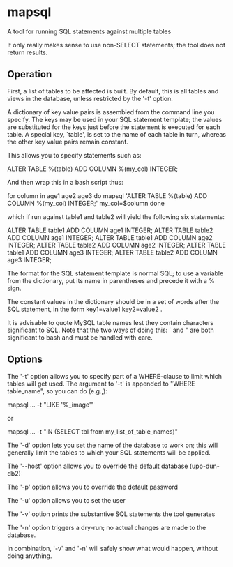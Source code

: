 mapsql
======

A tool for running SQL statements against multiple tables

It only really makes sense to use non-SELECT statements; the
tool does not return results.


Operation
---------

First, a list of tables to be affected is built. By default, this
is all tables and views in the database, unless restricted by the '-t'
option.

A dictionary of key value pairs is assembled from the command line
you specify. The keys may be used in your SQL statement template;
the values are substituted for the keys just before the statement
is executed for each table. A special key, `table', is set to the
name of each table in turn, whereas the other key value pairs
remain constant.

This allows you to specify statements such as:

  ALTER TABLE %(table) ADD COLUMN %(my_col) INTEGER;

And then wrap this in a bash script thus:

  for column in age1 age2 age3
  do
    mapsql 'ALTER TABLE %(table) ADD COLUMN %(my_col) INTEGER;' my_col=$column
  done

which if run against table1 and table2 will yield the following six statements:

  ALTER TABLE table1 ADD COLUMN age1 INTEGER;
  ALTER TABLE table2 ADD COLUMN age1 INTEGER;
  ALTER TABLE table1 ADD COLUMN age2 INTEGER;
  ALTER TABLE table2 ADD COLUMN age2 INTEGER;
  ALTER TABLE table1 ADD COLUMN age3 INTEGER;
  ALTER TABLE table2 ADD COLUMN age3 INTEGER;

The format for the SQL statement template is normal SQL; to use a
variable from the dictionary, put its name in parentheses and
precede it with a % sign.

The constant values in the dictionary should be in a set of words
after the SQL statement, in the form key1=value1 key2=value2 .

It is advisable to quote MySQL table names lest they contain
characters significant to SQL. Note that the two ways of
doing this: ` and " are both significant to bash and must
be handled with care.


Options
-------

The '-t' option allows you to specify part of a WHERE-clause
to limit which tables will get used. The argument to '-t' is
appended to "WHERE table_name", so you can do (e.g.,):

 mapsql ... -t "LIKE '%_image'"

or

 mapsql ... -t "IN (SELECT tbl from my_list_of_table_names)"

The '-d' option lets you set the name of the database to work on; this
will generally limit the tables to which your SQL statements will
be applied.

The '--host' option allows you to override the default database (upp-dun-db2)

The '-p' option allows you to override the default password

The '-u' option allows you to set the user

The '-v' option prints the substantive SQL statements the tool generates

The '-n' option triggers a dry-run; no actual changes are made to the
database.

In combination, '-v' and '-n' will safely show what would happen, without
doing anything.
